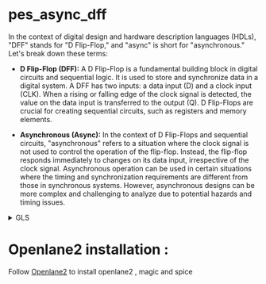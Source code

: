 # pes_async_dff

In the context of digital design and hardware description languages (HDLs), "DFF" stands for "D Flip-Flop," and "async" is short for "asynchronous." Let's break down these terms:

- **D Flip-Flop (DFF):** A D Flip-Flop is a fundamental building block in digital circuits and sequential logic. It is used to store and synchronize data in a digital system. A DFF has two inputs: a data input (D) and a clock input (CLK). When a rising or falling edge of the clock signal is detected, the value on the data input is transferred to the output (Q). D Flip-Flops are crucial for creating sequential circuits, such as registers and memory elements.

- **Asynchronous (Async):** In the context of D Flip-Flops and sequential circuits, "asynchronous" refers to a situation where the clock signal is not used to control the operation of the flip-flop. Instead, the flip-flop responds immediately to changes on its data input, irrespective of the clock signal. Asynchronous operation can be used in certain situations where the timing and synchronization requirements are different from those in synchronous systems. However, asynchronous designs can be more complex and challenging to analyze due to potential hazards and timing issues.


<details>
  <summary>GLS </summary>
    <br>

## Code 
![Screenshot from 2023-10-19 00-33-23](https://github.com/Shashanksharma280201/pes_async_dff/assets/79470436/d9093e5f-a1c7-4c83-91df-e7cd96484e7e)

## TestBench code 
![image](https://github.com/Shashanksharma280201/pes_async_dff/assets/79470436/762aef1e-4054-4e75-942d-a4134201aa7c)


![Screenshot from 2023-10-18 23-59-06](https://github.com/Shashanksharma280201/pes_async_dff/assets/79470436/5e83a44b-3e23-488b-a43f-9451966da3cf)

![Screenshot from 2023-10-19 00-22-59](https://github.com/Shashanksharma280201/pes_async_dff/assets/79470436/7b0a5306-5ce6-4512-b7d6-4cdc45ae92ad)

## yosys

![Screenshot from 2023-10-19 00-23-26](https://github.com/Shashanksharma280201/pes_async_dff/assets/79470436/724f28c4-ec30-473e-ae6b-99402dace77e)

![Screenshot from 2023-10-19 00-23-40](https://github.com/Shashanksharma280201/pes_async_dff/assets/79470436/f9b5e397-9e5a-45d0-bed0-d5405c8962a6)

![Screenshot from 2023-10-19 00-05-58](https://github.com/Shashanksharma280201/pes_async_dff/assets/79470436/fcb4baa5-7d24-425d-b886-86b4fd3cd9c2)

![Screenshot from 2023-10-19 00-29-31](https://github.com/Shashanksharma280201/pes_async_dff/assets/79470436/36c52c62-38fd-4371-83e4-1753f18617c4)

</details>

# Openlane2 installation : 
Follow [Openlane2](https://github.com/Shashanksharma280201/openlane_2_installation) to install openlane2 , magic and spice






